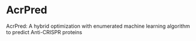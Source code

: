 # AcrPred
AcrPred: A hybrid optimization with enumerated machine learning algorithm to predict Anti-CRISPR proteins
